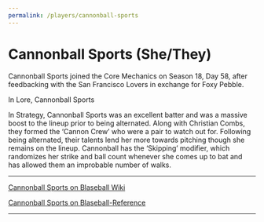 ```yaml
---
permalink: /players/cannonball-sports
---
```


# Cannonball Sports (She/They)

Cannonball Sports joined the Core Mechanics on Season 18, Day 58, after feedbacking with the San Francisco Lovers in
exchange for Foxy Pebble.

In Lore, Cannonball Sports

In Strategy, Cannonball Sports was an excellent batter and was a massive boost to the lineup prior to being alternated.
Along with Christian Combs, they formed the ‘Cannon Crew’ who were a pair to watch out for. Following being alternated,
their talents lend her more towards pitching though she remains on the lineup. Cannonball has the ‘Skipping’ modifier,
which randomizes her strike and ball count whenever she comes up to bat and has allowed them an improbable number of
walks.

---
[Cannonball Sports on Blaseball Wiki](https://www.blaseball.wiki/w/Cannonball_Sports)

[Cannonball Sports on Blaseball-Reference](https://blaseball-reference.com/players/cannonball-sports)

---